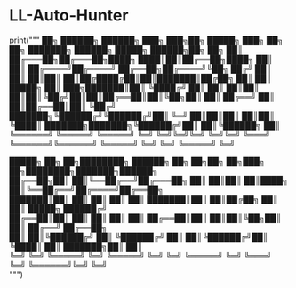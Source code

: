 # LL-Auto-Hunter

print("""
██╗      ██████╗  ██████╗ ███╗   ███╗██╗ █████╗ ███╗   ██╗    ██╗     ███████╗ ██████╗  █████╗  ██████╗██╗   ██╗
██║     ██╔═══██╗██╔═══██╗████╗ ████║██║██╔══██╗████╗  ██║    ██║     ██╔════╝██╔════╝ ██╔══██╗██╔════╝╚██╗ ██╔╝
██║     ██║   ██║██║   ██║██╔████╔██║██║███████║██╔██╗ ██║    ██║     █████╗  ██║  ███╗███████║██║      ╚████╔╝ 
██║     ██║   ██║██║   ██║██║╚██╔╝██║██║██╔══██║██║╚██╗██║    ██║     ██╔══╝  ██║   ██║██╔══██║██║       ╚██╔╝  
███████╗╚██████╔╝╚██████╔╝██║ ╚═╝ ██║██║██║  ██║██║ ╚████║    ███████╗███████╗╚██████╔╝██║  ██║╚██████╗   ██║   
╚══════╝ ╚═════╝  ╚═════╝ ╚═╝     ╚═╝╚═╝╚═╝  ╚═╝╚═╝  ╚═══╝    ╚══════╝╚══════╝ ╚═════╝ ╚═╝  ╚═╝ ╚═════╝   ╚═╝   
                                                                                                                
 █████╗ ██╗   ██╗████████╗ ██████╗     ██╗  ██╗██╗   ██╗███╗   ██╗████████╗███████╗██████╗                      
██╔══██╗██║   ██║╚══██╔══╝██╔═══██╗    ██║  ██║██║   ██║████╗  ██║╚══██╔══╝██╔════╝██╔══██╗                     
███████║██║   ██║   ██║   ██║   ██║    ███████║██║   ██║██╔██╗ ██║   ██║   █████╗  ██████╔╝                     
██╔══██║██║   ██║   ██║   ██║   ██║    ██╔══██║██║   ██║██║╚██╗██║   ██║   ██╔══╝  ██╔══██╗                     
██║  ██║╚██████╔╝   ██║   ╚██████╔╝    ██║  ██║╚██████╔╝██║ ╚████║   ██║   ███████╗██║  ██║                     
╚═╝  ╚═╝ ╚═════╝    ╚═╝    ╚═════╝     ╚═╝  ╚═╝ ╚═════╝ ╚═╝  ╚═══╝   ╚═╝   ╚══════╝╚═╝  ╚═╝                     
                                                                                                                """)

